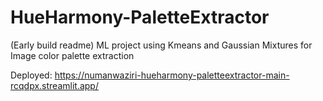# HueHarmony-PaletteExtractor
(Early build readme)
ML project using Kmeans and Gaussian Mixtures for Image color palette extraction

Deployed: https://numanwaziri-hueharmony-paletteextractor-main-rcqdpx.streamlit.app/
